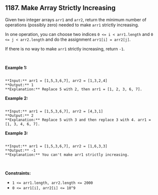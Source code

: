 ## 1187. Make Array Strictly Increasing


Given two integer arrays `arr1` and `arr2`, return the minimum number of operations (possibly zero) needed to make `arr1` strictly increasing.


In one operation, you can choose two indices `0 <= i < arr1.length` and `0 <= j < arr2.length` and do the assignment `arr1[i] = arr2[j]`.


If there is no way to make `arr1` strictly increasing, return `-1`.


 


**Example 1:**



```

**Input:** arr1 = [1,5,3,6,7], arr2 = [1,3,2,4]
**Output:** 1
**Explanation:** Replace 5 with 2, then arr1 = [1, 2, 3, 6, 7].

```

**Example 2:**



```

**Input:** arr1 = [1,5,3,6,7], arr2 = [4,3,1]
**Output:** 2
**Explanation:** Replace 5 with 3 and then replace 3 with 4. arr1 = [1, 3, 4, 6, 7].

```

**Example 3:**



```

**Input:** arr1 = [1,5,3,6,7], arr2 = [1,6,3,3]
**Output:** -1
**Explanation:** You can't make arr1 strictly increasing.
```

 


**Constraints:**


* `1 <= arr1.length, arr2.length <= 2000`
* `0 <= arr1[i], arr2[i] <= 10^9`


 


